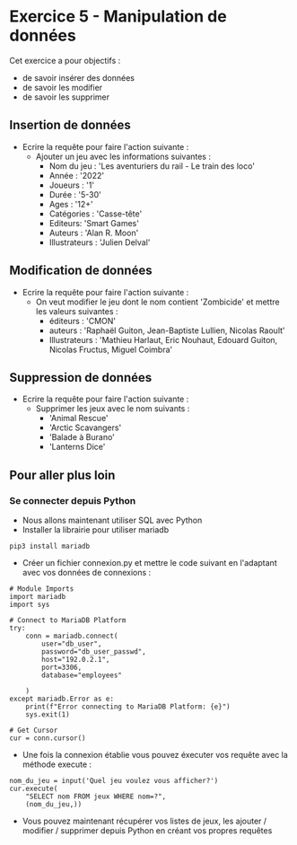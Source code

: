 # Exercice 5 - Manipulation de données

Cet exercice a pour objectifs :
* de savoir insérer des données
* de savoir les modifier
* de savoir les supprimer

## Insertion de données

* Ecrire la requête pour faire l'action suivante :
    * Ajouter un jeu avec les informations suivantes :
        * Nom du jeu : 'Les aventuriers du rail - Le train des loco'
        * Année : '2022'
        * Joueurs : '1'
        * Durée : '5-30'
        * Ages : '12+'
        * Catégories : 'Casse-tête'
        * Editeurs: 'Smart Games'
        * Auteurs : 'Alan R. Moon'
        * Illustrateurs : 'Julien Delval'

## Modification de données

* Ecrire la requête pour faire l'action suivante :
    * On veut modifier le jeu dont le nom contient 'Zombicide' et mettre les valeurs suivantes :
        * éditeurs : 'CMON'
        * auteurs : 'Raphaël Guiton, Jean-Baptiste Lullien, Nicolas Raoult'
        * Illustrateurs : 'Mathieu Harlaut, Eric Nouhaut, Edouard Guiton, Nicolas Fructus, Miguel Coimbra'

## Suppression de données
* Ecrire la requête pour faire l'action suivante :
    * Supprimer les jeux avec le nom suivants :
        * 'Animal Rescue'
        * 'Arctic Scavangers'
        * 'Balade à Burano'
        * 'Lanterns Dice'

## Pour aller plus loin

### Se connecter depuis Python

* Nous allons maintenant utiliser SQL avec Python
* Installer la librairie pour utiliser mariadb
```
pip3 install mariadb
```
* Créer un fichier connexion.py et mettre le code suivant en l'adaptant avec vos données de connexions : 
```
# Module Imports
import mariadb
import sys

# Connect to MariaDB Platform
try:
    conn = mariadb.connect(
        user="db_user",
        password="db_user_passwd",
        host="192.0.2.1",
        port=3306,
        database="employees"

    )
except mariadb.Error as e:
    print(f"Error connecting to MariaDB Platform: {e}")
    sys.exit(1)

# Get Cursor
cur = conn.cursor()
```
* Une fois la connexion établie vous pouvez éxecuter vos requête avec la méthode execute :
```
nom_du_jeu = input('Quel jeu voulez vous afficher?')
cur.execute(
    "SELECT nom FROM jeux WHERE nom=?", 
    (nom_du_jeu,))
```
* Vous pouvez maintenant récupérer vos listes de jeux, les ajouter / modifier / supprimer depuis Python en créant vos propres requêtes